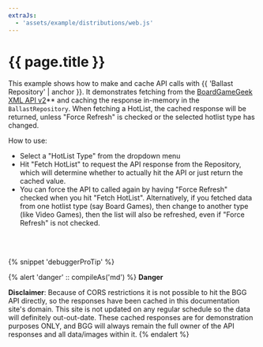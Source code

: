 ```yaml
---
extraJs:
  - 'assets/example/distributions/web.js'
---
```


# {{ page.title }}

This example shows how to make and cache API calls with {{ 'Ballast Repository' | anchor }}. It demonstrates fetching
from the [BoardGameGeek][1] [XML API v2][2]** and caching the response in-memory in the `BallastRepository`. When fetching
a HotList, the cached response will be returned, unless "Force Refresh" is checked or the selected hotlist type has 
changed.

How to use:

- Select a "HotList Type" from the dropdown menu
- Hit "Fetch HotList" to request the API response from the Repository, which will determine whether to actually hit the 
  API or just return the cached value.
- You can force the API to called again by having "Force Refresh" checked when you hit "Fetch HotList". Alternatively, 
  if you fetched data from one hotlist type (say Board Games), then change to another type (like Video Games), then the
  list will also be refreshed, even if "Force Refresh" is not checked.

<div id="example_bgg"></div>
<br><br>

{% snippet 'debuggerProTip' %}

{% alert 'danger' :: compileAs('md') %}
**Danger**

**Disclaimer**: Because of CORS restrictions it is not possible to hit the BGG API directly, so the responses have been
cached in this documentation site's domain. This site is not updated on any regular schedule so the data will definitely
out-out-date. These cached responses are for demonstration purposes ONLY, and BGG will always remain the full owner of
the API responses and all data/images within it.
{% endalert %}

[1]: https://boardgamegeek.com/
[2]: https://boardgamegeek.com/wiki/page/BGG_XML_API2

